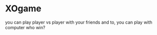# XOgame
you can play player vs player with your friends and to, you can play with computer who win?
